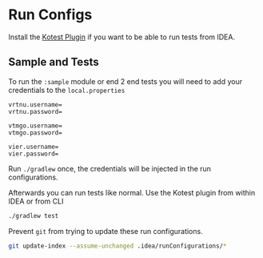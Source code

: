 # Run Configs
Install the [Kotest Plugin](https://kotest.io/docs/intellij/intellij-plugin.html) if you want to be able to run tests from IDEA.  

## Sample and Tests
To run the `:sample` module or end 2 end tests you will need to add your credentials to the `local.properties`

```properties
vrtnu.username=
vrtnu.password=

vtmgo.username=
vtmgo.password=

vier.username=
vier.password=
```

Run `./gradlew` once, the credentials will be injected in the run configurations.

Afterwards you can run tests like normal.
Use the Kotest plugin from within IDEA or from CLI
```sh
./gradlew test
```

Prevent `git` from trying to update these run configurations.  

```sh
git update-index --assume-unchanged .idea/runConfigurations/*
```
